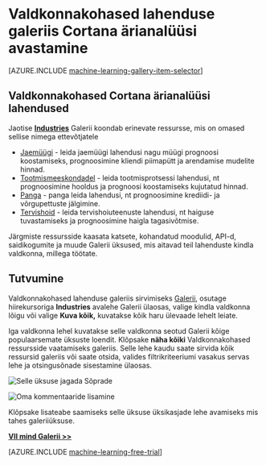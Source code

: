 <properties
    pageTitle="Cortana ärianalüüsi Galerii Valdkonnakohased lahendusi | Microsoft Azure'i"
    description="Vaadake valdkonna lahenduste Cortana Ajateabe galeriis."
    services="machine-learning"
    documentationCenter=""
    authors="garyericson"
    manager="jhubbard"
    editor="cgronlun"/>

<tags
    ms.service="machine-learning"
    ms.workload="data-services"
    ms.tgt_pltfrm="na"
    ms.devlang="na"
    ms.topic="article"
    ms.date="10/13/2016"
    ms.author="roopalik;garye"/>


# <a name="discover-industry-specific-solutions-in-the-cortana-intelligence-gallery"></a>Valdkonnakohased lahenduse galeriis Cortana ärianalüüsi avastamine

[AZURE.INCLUDE [machine-learning-gallery-item-selector](../../includes/machine-learning-gallery-item-selector.md)]

## <a name="industry-specific-cortana-intelligence-solutions"></a>Valdkonnakohased Cortana ärianalüüsi lahendused

Jaotise **[Industries](https://gallery.cortanaintelligence.com/industries)** Galerii koondab erinevate ressursse, mis on omased sellise nimega ettevõtjatele

- [Jaemüügi](https://gallery.cortanaintelligence-int.com/industries/retail) - leida jaemüügi lahendusi nagu müügi prognoosi koostamiseks, prognoosimine kliendi piimapütt ja arendamise mudelite hinnad.
- [Tootmismeeskondadel](https://gallery.cortanaintelligence-int.com/industries/manufacturing) - leida tootmisprotsessi lahendusi, nt prognoosimine hooldus ja prognoosi koostamiseks kujutatud hinnad.
- [Panga](https://gallery.cortanaintelligence-int.com/industries/banking) - panga leida lahendusi, nt prognoosimine krediidi- ja võrgupettuste jälgimine.
- [Tervishoid](https://gallery.cortanaintelligence-int.com/industries/healthcare) - leida tervishoiuteenuste lahendusi, nt haiguse tuvastamiseks ja prognoosimine haigla tagasivõtmise.

Järgmiste ressursside kaasata katsete, kohandatud moodulid, API-d, saidikogumite ja muude Galerii üksused, mis aitavad teil lahenduste kindla valdkonna, millega töötate.

## <a name="discover"></a>Tutvumine

 Valdkonnakohased lahenduse galeriis sirvimiseks [Galerii](http://gallery.cortanaintelligence.com), osutage hiirekursoriga **Industries** avalehe Galerii ülaosas, valige kindla valdkonna lõigu või valige **Kuva kõik,** kuvatakse kõik haru ülevaade lehelt leiate.

 Iga valdkonna lehel kuvatakse selle valdkonna seotud Galerii kõige populaarsemate üksuste loendit.
Klõpsake **näha kõiki** Valdkonnakohased ressursside vaatamiseks galeriis.
Selle lehe kaudu saate sirvida kõik ressursid galeriis või saate otsida, valides filtrikriteeriumi vasakus servas lehe ja otsingusõnade sisestamine ülaosas.

![Selle üksuse jagada Sõprade](media\machine-learning-gallery-how-to-use-contribute-publish\share-links.png)

![Oma kommentaaride lisamine](media\machine-learning-gallery-how-to-use-contribute-publish\comments.png)

 Klõpsake lisateabe saamiseks selle üksuse üksikasjade lehe avamiseks mis tahes galeriiüksuse.


**[VII mind Galerii >>](http://gallery.cortanaintelligence.com)**

[AZURE.INCLUDE [machine-learning-free-trial](../../includes/machine-learning-free-trial.md)]
